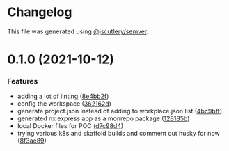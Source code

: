 # Changelog

This file was generated using [@jscutlery/semver](https://github.com/jscutlery/semver).

# 0.1.0 (2021-10-12)

### Features

- adding a lot of linting ([8e4bb2f](https://github.com/phc-health/phc-portal/commit/8e4bb2f2aa66ac28f2ac92eda69e48c4de02d8e3))
- config the workspace ([362162d](https://github.com/phc-health/phc-portal/commit/362162dd037cc7368df6c69c3929ab5f2bb8598e))
- generate project.json instead of adding to workplace.json list ([4bc9bff](https://github.com/phc-health/phc-portal/commit/4bc9bff0eef58514278aa7f85f41bcb4971ed990))
- generated nx express app as a monrepo package ([128185b](https://github.com/phc-health/phc-portal/commit/128185bd6ca07f0a53c61de1cd5e865746874353))
- local Docker files for POC ([d7c98d4](https://github.com/phc-health/phc-portal/commit/d7c98d4609a72c09a00c579887c7baa6890f6080))
- trying various k8s and skaffold builds and comment out husky for now ([8f3ae89](https://github.com/phc-health/phc-portal/commit/8f3ae898e1702b0095ae98b21590891483e469e7))
